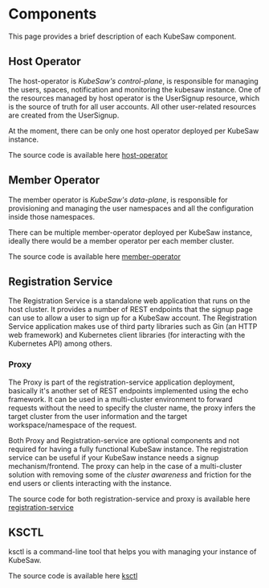 # Components
This page provides a brief description of each KubeSaw component.

## Host Operator
The host-operator is _KubeSaw's control-plane_, is responsible for managing the users, spaces, notification and monitoring the kubesaw instance.
One of the resources managed by host operator is the UserSignup resource, which is the source of truth for all user accounts. All other user-related resources are created from the UserSignup.

At the moment, there can be only one host operator deployed per KubeSaw instance.

The source code is available here [host-operator](https://github.com/codeready-toolchain/host-operator)

## Member Operator
The member operator is _KubeSaw's data-plane_, is responsible for provisioning and managing the user namespaces and all the configuration inside those namespaces.

There can be multiple member-operator deployed per KubeSaw instance, ideally there would be a member operator per each member cluster.

The source code is available here [member-operator](https://github.com/codeready-toolchain/member-operator)

## Registration Service
The Registration Service is a standalone web application that runs on the host cluster.  It provides a number of REST endpoints that the signup page can use to allow a user to sign up for a KubeSaw account. 
The Registration Service application makes use of third party libraries such as Gin (an HTTP web framework) and Kubernetes client libraries (for interacting with the Kubernetes API) among others.

### Proxy
The Proxy is part of the registration-service application deployment, basically it's another set of REST endpoints implemented using the echo framework. It can be used in a multi-cluster environment to forward requests without the need to specify the cluster name, the proxy infers the target cluster from the user information and the target workspace/namespace of the request.

Both Proxy and Registration-service are optional components and not required for having a fully functional KubeSaw instance.
The registration service can be useful if your KubeSaw instance needs a signup mechanism/frontend.
The proxy can help in the case of a multi-cluster solution with removing some of the _cluster awareness_ and friction for the end users or clients interacting with the instance.

The source code for both registration-service and proxy is available here [registration-service](https://github.com/codeready-toolchain/registration-service)

## KSCTL
ksctl is a command-line tool that helps you with managing your instance of KubeSaw.

The source code is available here [ksctl](https://github.com/kubesaw/ksctl)
